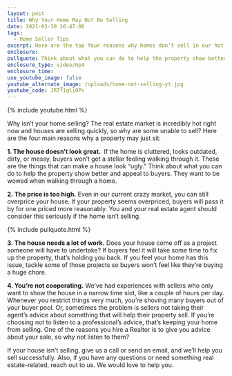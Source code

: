 ```yaml
---
layout: post
title: Why Your Home May Not Be Selling
date: 2021-03-30 16:47:06
tags:
  - Home Seller Tips
excerpt: Here are the top four reasons why homes don’t sell in our hot market.
enclosure:
pullquote: Think about what you can do to help the property show better.
enclosure_type: video/mp4
enclosure_time:
use_youtube_image: false
youtube_alternate_image: /uploads/home-not-selling-yt.jpg
youtube_code: JRTf1qli0Pc
---
```

{% include youtube.html %}

Why isn’t your home selling? The real estate market is incredibly hot right now and houses are selling quickly, so why are some unable to sell? Here are the four main reasons why a property may just sit:&nbsp;

**1\. The house doesn’t look great.&nbsp;** If the home is cluttered, looks outdated, dirty, or messy, buyers won’t get a stellar feeling walking through it. These are the things that can make a house look “ugly.” Think about what you can do to help the property show better and appeal to buyers. They want to be wowed when walking through a home.

**2\. The price is too high.** Even in our current crazy market, you can still overprice your house. If your property seems overpriced, buyers will pass it by for one priced more reasonably. You and your real estate agent should consider this seriously if the home isn’t selling.

{% include pullquote.html %}

**3\. The house needs a lot of work.** Does your house come off as a project someone will have to undertake? If buyers feel it will take some time to fix up the property, that’s holding you back. If you feel your home has this issue, tackle some of those projects so buyers won’t feel like they’re buying a huge chore.&nbsp;

**4\. You’re not cooperating.** We’ve had experiences with sellers who only want to show the house in a narrow time slot, like a couple of hours per day. Whenever you restrict things very much, you’re shoving many buyers out of your buyer pool. Or, sometimes the problem is sellers not taking their agent’s advice about something that will help their property sell. If you’re choosing not to listen to a professional’s advice, that’s keeping your home from selling. One of the reasons you hire a Realtor is to give you advice about your sale, so why not listen to them?&nbsp;

If your house isn’t selling, give us a call or send an email, and we’ll help you sell successfully. Also, if you have any questions or need something real estate-related, reach out to us. We would love to help you.
